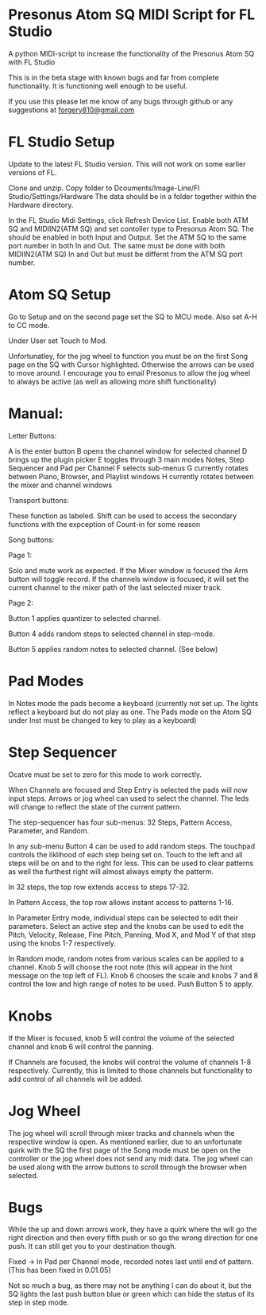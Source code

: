# Presonus Atom SQ MIDI Script for FL Studio

A python MIDI-script to increase the functionality of the Presonus Atom SQ with FL Studio

This is in the beta stage with known bugs and far from complete functionality.
It is functioning well enough to be useful.

If you use this please let me know of any bugs through github or any suggestions at forgery810@gmail.com

#   FL Studio Setup

Update to the latest FL Studio version. This will not work on some earlier versions of FL.

Clone and unzip. Copy folder to Dcouments/Image-Line/Fl Studio/Settings/Hardware
The data should be in a folder together within the Hardware directory.

In the FL Studio Midi Settings, click Refresh Device List. Enable both ATM SQ and MIDIIN2(ATM SQ) and set contoller type to 
Presonus Atom SQ. The should be enabled in both Input and Output. Set the ATM SQ to the same port number in both In and Out. 
The same must be done with both MIDIIN2(ATM SQ) In and Out but must be differnt from the ATM SQ port number.

#   Atom SQ Setup

Go to Setup and on the second page set the SQ to MCU mode. Also set A-H to CC mode.

Under User set Touch to Mod.

Unfortunatley, for the jog wheel to function you must be on the first Song page on the SQ with Cursor highlighted. Otherwise the arrows can be used to move around.
I encourage you to email Presonus to allow the jog wheel to always be active (as well as allowing more shift functionality) 


# Manual:

Letter Buttons:

A is the enter button
B opens the channel window for selected channel
D brings up the plugin picker
E toggles through 3 main modes Notes, Step Sequencer and Pad per Channel
F selects sub-menus
G currently rotates between Piano, Browser, and Playlist windows
H currently rotates between the mixer and channel windows


Transport buttons:

These function as labeled. Shift can be used to access the secondary functions with the expception of Count-in for some reason

Song buttons:

Page 1:

Solo and mute work as expected. If the Mixer window is focused the Arm button will toggle record. If the channels window is focused, 
it will set the current channel to the mixer path of the last selected mixer track. 

Page 2:

Button 1 applies quantizer to selected channel.

Button 4 adds random steps to selected channel in step-mode.

Button 5 applies random notes to selected channel. (See below)

# Pad Modes

In Notes mode the pads become a keyboard (currently not set up. The lights reflect a keyboard but do not play as one. The Pads mode on the Atom SQ under Inst must be changed to key to play as a keyboard)

# Step Sequencer 

Ocatve must be set to zero for this mode to work correctly.
   
When Channels are focused and Step Entry is selected the pads will now input steps. Arrows or jog wheel can used to select the channel. The leds will 
change to reflect the state of the current pattern.  
   
The step-sequencer has four sub-menus: 32 Steps, Pattern Access, Parameter, and Random. 
   
In any sub-menu Button 4 can be used to add random steps. The touchpad controls the liklihood of each step being set on. Touch to the left and all 
steps will be on and to the right for less. This can be used to clear patterns as well the furthest right will almost always empty the patterm.
   
In 32 steps, the top row extends access to steps 17-32.
   
In Pattern Access, the top row allows instant access to patterns 1-16.
   
In Parameter Entry mode, individual steps can be selected to edit their parameters. Select an active step and the knobs can be used to edit the 
Pitch, Velocity, Release, Fine Pitch, Panning, Mod X, and Mod Y of that step using the knobs 1-7 respectively. 
    
In Random mode, random notes from various scales can be applied to a channel. Knob 5 will choose the root note (this will appear in the hint message on the top left of FL).
Knob 6 chooses the scale and knobs 7 and 8 control the low and high range of notes to be used. Push Button 5 to apply.
   

# Knobs

If the Mixer is focused, knob 5 will control the volume of the selected channel and knob 6 will control the panning.

If Channels are focused, the knobs will control the volume of channels 1-8 respectively. Currently, this is limited to those channels but functionality to add control of all channels will be added. 


# Jog Wheel

The jog wheel will scroll through mixer tracks and channels when the respective window is open. As mentioned earlier, due to an unfortunate quirk with the SQ the first page of the Song mode must be open on the controller or the jog wheel does not send any midi data. The jog wheel can be used along with the arrow buttons to scroll through the browser when selected. 


# Bugs

While the up and down arrows work, they have a quirk where the will go the right direction and then every fifth push or so go the wrong direction for one push. It can still get you to your destination though.  

Fixed -> In Pad per Channel mode, recorded notes last until end of pattern. (This has been fixed in 0.01.05)

Not so much a bug, as there may not be anything I can do about it, but the SQ lights the last push button blue or green which can hide the status of its step in step mode. 
